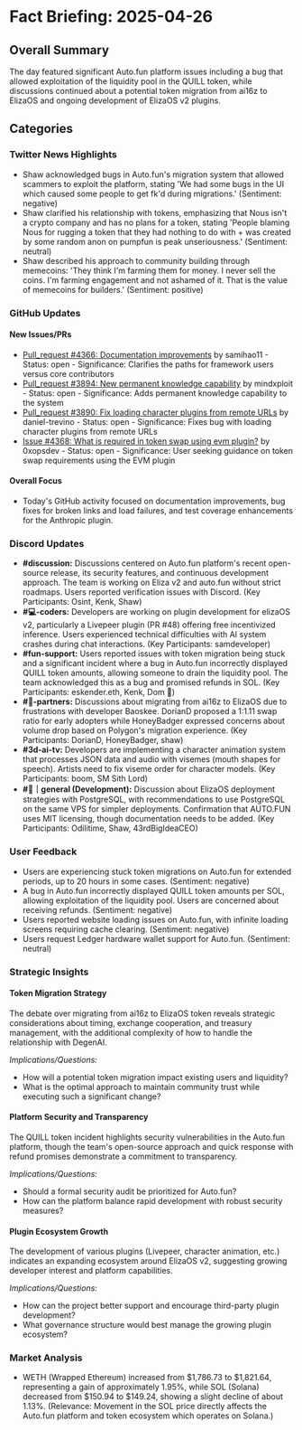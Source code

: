# Fact Briefing: 2025-04-26

## Overall Summary
The day featured significant Auto.fun platform issues including a bug that allowed exploitation of the liquidity pool in the QUILL token, while discussions continued about a potential token migration from ai16z to ElizaOS and ongoing development of ElizaOS v2 plugins.

## Categories

### Twitter News Highlights
- Shaw acknowledged bugs in Auto.fun's migration system that allowed scammers to exploit the platform, stating 'We had some bugs in the UI which caused some people to get fk'd during migrations.' (Sentiment: negative)
- Shaw clarified his relationship with tokens, emphasizing that Nous isn't a crypto company and has no plans for a token, stating 'People blaming Nous for rugging a token that they had nothing to do with + was created by some random anon on pumpfun is peak unseriousness.' (Sentiment: neutral)
- Shaw described his approach to community building through memecoins: 'They think I'm farming them for money. I never sell the coins. I'm farming engagement and not ashamed of it. That is the value of memecoins for builders.' (Sentiment: positive)

### GitHub Updates

#### New Issues/PRs
- [Pull_request #4366: Documentation improvements](https://github.com/elizaOS/eliza/pull/4366) by samihao11 - Status: open - Significance: Clarifies the paths for framework users versus core contributors
- [Pull_request #3894: New permanent knowledge capability](https://github.com/elizaOS/eliza/pull/3894) by mindxploit - Status: open - Significance: Adds permanent knowledge capability to the system
- [Pull_request #3890: Fix loading character plugins from remote URLs](https://github.com/elizaOS/eliza/pull/3890) by daniel-trevino - Status: open - Significance: Fixes bug with loading character plugins from remote URLs
- [Issue #4368: What is required in token swap using evm plugin?](https://github.com/elizaOS/eliza/issues/4368) by 0xopsdev - Status: open - Significance: User seeking guidance on token swap requirements using the EVM plugin

#### Overall Focus
- Today's GitHub activity focused on documentation improvements, bug fixes for broken links and load failures, and test coverage enhancements for the Anthropic plugin.

### Discord Updates
- **#discussion:** Discussions centered on Auto.fun platform's recent open-source release, its security features, and continuous development approach. The team is working on Eliza v2 and auto.fun without strict roadmaps. Users reported verification issues with Discord. (Key Participants: Osint, Kenk, Shaw)
- **#💻-coders:** Developers are working on plugin development for elizaOS v2, particularly a Livepeer plugin (PR #48) offering free incentivized inference. Users experienced technical difficulties with AI system crashes during chat interactions. (Key Participants: samdeveloper)
- **#fun-support:** Users reported issues with token migration being stuck and a significant incident where a bug in Auto.fun incorrectly displayed QUILL token amounts, allowing someone to drain the liquidity pool. The team acknowledged this as a bug and promised refunds in SOL. (Key Participants: eskender.eth, Kenk, Dom 💎)
- **#🥇-partners:** Discussions about migrating from ai16z to ElizaOS due to frustrations with developer Baoskee. DorianD proposed a 1:1.11 swap ratio for early adopters while HoneyBadger expressed concerns about volume drop based on Polygon's migration experience. (Key Participants: DorianD, HoneyBadger, shaw)
- **#3d-ai-tv:** Developers are implementing a character animation system that processes JSON data and audio with visemes (mouth shapes for speech). Artists need to fix viseme order for character models. (Key Participants: boom, SM Sith Lord)
- **#💬｜general (Development):** Discussion about ElizaOS deployment strategies with PostgreSQL, with recommendations to use PostgreSQL on the same VPS for simpler deployments. Confirmation that AUTO.FUN uses MIT licensing, though documentation needs to be added. (Key Participants: Odilitime, Shaw, 43rdBigIdeaCEO)

### User Feedback
- Users are experiencing stuck token migrations on Auto.fun for extended periods, up to 20 hours in some cases. (Sentiment: negative)
- A bug in Auto.fun incorrectly displayed QUILL token amounts per SOL, allowing exploitation of the liquidity pool. Users are concerned about receiving refunds. (Sentiment: negative)
- Users reported website loading issues on Auto.fun, with infinite loading screens requiring cache clearing. (Sentiment: negative)
- Users request Ledger hardware wallet support for Auto.fun. (Sentiment: neutral)

### Strategic Insights

#### Token Migration Strategy
The debate over migrating from ai16z to ElizaOS token reveals strategic considerations about timing, exchange cooperation, and treasury management, with the additional complexity of how to handle the relationship with DegenAI.

*Implications/Questions:*
  - How will a potential token migration impact existing users and liquidity?
  - What is the optimal approach to maintain community trust while executing such a significant change?

#### Platform Security and Transparency
The QUILL token incident highlights security vulnerabilities in the Auto.fun platform, though the team's open-source approach and quick response with refund promises demonstrate a commitment to transparency.

*Implications/Questions:*
  - Should a formal security audit be prioritized for Auto.fun?
  - How can the platform balance rapid development with robust security measures?

#### Plugin Ecosystem Growth
The development of various plugins (Livepeer, character animation, etc.) indicates an expanding ecosystem around ElizaOS v2, suggesting growing developer interest and platform capabilities.

*Implications/Questions:*
  - How can the project better support and encourage third-party plugin development?
  - What governance structure would best manage the growing plugin ecosystem?

### Market Analysis
- WETH (Wrapped Ethereum) increased from $1,786.73 to $1,821.64, representing a gain of approximately 1.95%, while SOL (Solana) decreased from $150.94 to $149.24, showing a slight decline of about 1.13%. (Relevance: Movement in the SOL price directly affects the Auto.fun platform and token ecosystem which operates on Solana.)